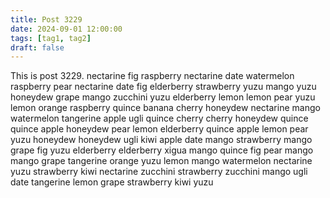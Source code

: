 ```yaml
---
title: Post 3229
date: 2024-09-01 12:00:00
tags: [tag1, tag2]
draft: false
---
```

This is post 3229.
nectarine
fig
raspberry
nectarine
date
watermelon
raspberry
pear
nectarine
date
fig
elderberry
strawberry
yuzu
mango
yuzu
honeydew
grape
mango
zucchini
yuzu
elderberry
lemon
lemon
pear
yuzu
lemon
orange
raspberry
quince
banana
cherry
honeydew
nectarine
mango
watermelon
tangerine
apple
ugli
quince
cherry
cherry
honeydew
quince
quince
apple
honeydew
pear
lemon
elderberry
quince
apple
lemon
pear
yuzu
honeydew
honeydew
ugli
kiwi
apple
date
mango
strawberry
mango
grape
fig
yuzu
elderberry
elderberry
xigua
mango
quince
fig
pear
mango
mango
grape
tangerine
orange
yuzu
lemon
mango
watermelon
nectarine
yuzu
strawberry
kiwi
nectarine
zucchini
strawberry
zucchini
mango
ugli
date
tangerine
lemon
grape
strawberry
kiwi
yuzu

